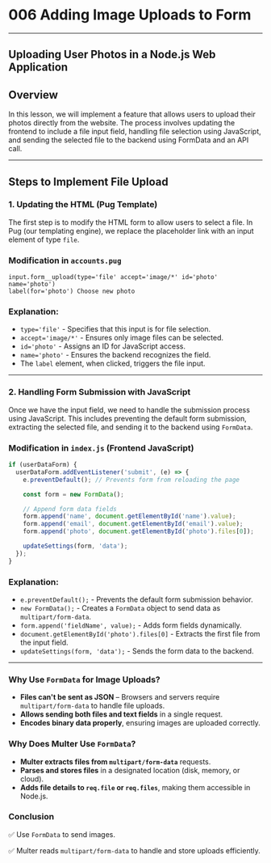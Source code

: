 # 006 Adding Image Uploads to Form

---

## Uploading User Photos in a Node.js Web Application

## Overview

In this lesson, we will implement a feature that allows users to upload their photos directly from the website. The process involves updating the frontend to include a file input field, handling file selection using JavaScript, and sending the selected file to the backend using FormData and an API call.

---

## Steps to Implement File Upload

### 1. Updating the HTML (Pug Template)

The first step is to modify the HTML form to allow users to select a file. In Pug (our templating engine), we replace the placeholder link with an input element of type `file`.

### **Modification in `accounts.pug`**

```
input.form__upload(type='file' accept='image/*' id='photo' name='photo')
label(for='photo') Choose new photo
```

### **Explanation:**

- `type='file'` - Specifies that this input is for file selection.
- `accept='image/*'` - Ensures only image files can be selected.
- `id='photo'` - Assigns an ID for JavaScript access.
- `name='photo'` - Ensures the backend recognizes the field.
- The `label` element, when clicked, triggers the file input.

---

### 2. Handling Form Submission with JavaScript

Once we have the input field, we need to handle the submission process using JavaScript. This includes preventing the default form submission, extracting the selected file, and sending it to the backend using `FormData`.

### **Modification in `index.js` (Frontend JavaScript)**

```jsx
if (userDataForm) {
  userDataForm.addEventListener('submit', (e) => {
    e.preventDefault(); // Prevents form from reloading the page

    const form = new FormData();

    // Append form data fields
    form.append('name', document.getElementById('name').value);
    form.append('email', document.getElementById('email').value);
    form.append('photo', document.getElementById('photo').files[0]);

    updateSettings(form, 'data');
  });
}
```

### **Explanation:**

- `e.preventDefault();` - Prevents the default form submission behavior.
- `new FormData();` - Creates a `FormData` object to send data as `multipart/form-data`.
- `form.append('fieldName', value);` - Adds form fields dynamically.
- `document.getElementById('photo').files[0]` - Extracts the first file from the input field.
- `updateSettings(form, 'data');` - Sends the form data to the backend.

---

### **Why Use `FormData` for Image Uploads?**

- **Files can't be sent as JSON** – Browsers and servers require `multipart/form-data` to handle file uploads.
- **Allows sending both files and text fields** in a single request.
- **Encodes binary data properly**, ensuring images are uploaded correctly.

### **Why Does Multer Use `FormData`?**

- **Multer extracts files from `multipart/form-data`** requests.
- **Parses and stores files** in a designated location (disk, memory, or cloud).
- **Adds file details to `req.file` or `req.files`**, making them accessible in Node.js.

### **Conclusion**

✅ Use `FormData` to send images.

✅ Multer reads `multipart/form-data` to handle and store uploads efficiently.

